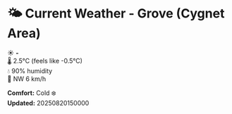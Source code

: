 # 🌤️ Current Weather - Grove (Cygnet Area)

☀️ **-**  
🌡️ 2.5°C (feels like -0.5°C)  
💧 90% humidity  
💨 NW 6 km/h  

**Comfort:** Cold ❄️  
**Updated:** 20250820150000
